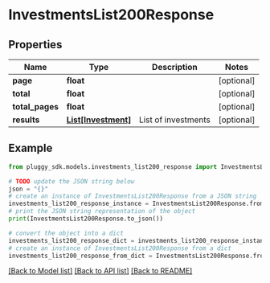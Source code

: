 # InvestmentsList200Response


## Properties

Name | Type | Description | Notes
------------ | ------------- | ------------- | -------------
**page** | **float** |  | [optional] 
**total** | **float** |  | [optional] 
**total_pages** | **float** |  | [optional] 
**results** | [**List[Investment]**](Investment.md) | List of investments | [optional] 

## Example

```python
from pluggy_sdk.models.investments_list200_response import InvestmentsList200Response

# TODO update the JSON string below
json = "{}"
# create an instance of InvestmentsList200Response from a JSON string
investments_list200_response_instance = InvestmentsList200Response.from_json(json)
# print the JSON string representation of the object
print(InvestmentsList200Response.to_json())

# convert the object into a dict
investments_list200_response_dict = investments_list200_response_instance.to_dict()
# create an instance of InvestmentsList200Response from a dict
investments_list200_response_from_dict = InvestmentsList200Response.from_dict(investments_list200_response_dict)
```
[[Back to Model list]](../README.md#documentation-for-models) [[Back to API list]](../README.md#documentation-for-api-endpoints) [[Back to README]](../README.md)


